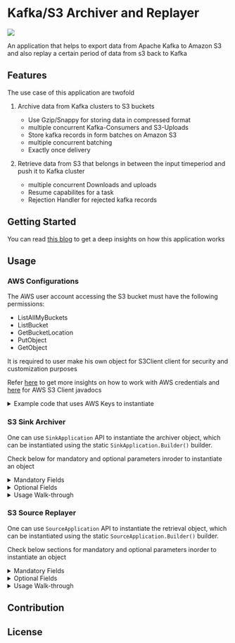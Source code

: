 # Kafka/S3 Archiver and Replayer

![](https://img.shields.io/badge/Made%20With-%20java-%23ED8B00.svg?style=for-the-badge&logo=java&logoColor=white)

An application that helps to export data from Apache Kafka to Amazon S3 and also replay a certain period of data from s3 back to Kafka

## Features
The use case of this application are twofold
1. Archive data from Kafka clusters to S3 buckets

    - Use Gzip/Snappy for storing data in compressed format
    - multiple concurrent Kafka-Consumers and S3-Uploads
    - Store kafka records in form batches on Amazon S3
    - multiple concurrent batching
    - Exactly once delivery


2. Retrieve data from S3 that belongs in between the input timeperiod and push it to Kafka cluster
    - multiple concurrent Downloads and uploads
    - Resume capabilites for a task
    - Rejection Handler for rejected kafka records

## Getting Started

You can read [this blog]() to get a deep insights on how this application works

## Usage

### AWS Configurations
The AWS user account accessing the S3 bucket must have the following permissions:

- ListAllMyBuckets
- ListBucket
- GetBucketLocation
- PutObject
- GetObject

It is required to user make his own object for S3Client client for security and customization purposes

Refer [here](https://docs.aws.amazon.com/sdk-for-java/latest/developer-guide/credentials.html) to get more
insights on how to work with AWS credentials
and [here](https://sdk.amazonaws.com/java/api/latest/software/amazon/awssdk/services/s3/S3Client.html) for AWS
S3 Client javadocs
<details>
<summary>Example code that uses AWS Keys to instantiate</summary>

`Instantiate S3 Object`

```java
AwsBasicCredentials awsCreds=AwsBasicCredentials.create(
        "your_access_key_id",
        "your_secret_access_key");

S3Client s3=S3Client.builder()
        .credentialsProvider(StaticCredentialsProvider.create(awsCreds))
        .region(<region>)
        .build();
```


`Optional Retry Policy`

> It is suggest to overload the default retry policy for better fault tolerance,
> One such example that uses backoff jitter policy can be used from below

```java
// Adding Retry Policy
FullJitterBackoffStrategy backoffStrategy=FullJitterBackoffStrategy.builder()
        .baseDelay(Duration.ofMillis(200))
        .maxBackoffTime(Duration.ofHours(24)).build();

        RetryPolicy policy=RetryPolicy.builder()
        .numRetries(3)
        .additionalRetryConditionsAllowed(true)
        .backoffStrategy(backoffStrategy)
        .throttlingBackoffStrategy(backoffStrategy)
        .build();

        ClientOverrideConfiguration conf=ClientOverrideConfiguration.builder()
        .retryPolicy(policy)
        .build();

// Same Code from previous block
AwsBasicCredentials awsCreds=AwsBasicCredentials.create(
        "your_access_key_id",
        "your_secret_access_key");

S3Client s3=S3Client.builder()
        .credentialsProvider(StaticCredentialsProvider.create(awsCreds))
        .region(<region>)
        .overrideConfiguration(conf) // Overriding configuration
        .build();
```

</details>

### S3 Sink Archiver

One can use `SinkApplication` API to instantiate the archiver object, which can be instantiated using the
static `SinkApplication.Builder()` builder.

Check below for mandatory and optional parameters inroder to instantiate an object
<details>
<summary> Mandatory Fields </summary>


> The application will not start unless all the Methods mentioned
> are provided. Failure to provide the parameters will lead to `IllegalArgumentException`

| Builder Method  |                    Input Parameters                     |      Parameter Type       | Purpose                                              |
|:---------------:|:-------------------------------------------------------:|:-------------------------:|------------------------------------------------------|
| bootstrapServer |                   Bootstrap Server Id                   |          String           | BootStrap Server Id of the Kafka cluster             |
| subscribeTopics | subscribe Topic<br/> (or)<br/>List of Subscribed Topics | String<br/> (or)<br/>List | Topics to be archived                                |
|    s3Builder    |                  s3Client <br/> bucket                  |    [S3Client](https://sdk.amazonaws.com/java/api/latest/software/amazon/awssdk/services/s3/S3Client.html)<br/>String    | Amazon S3 Client <br/> Bucket to store archived data |

</details>
<details>
<summary> Optional Fields </summary>

> These options can be used to alter the performance stats for the requirements

| Builder Method  |    Input Parameters    | Parameter Type  |    Default Values    | Purpose                                                       |
|-----------------|:----------------------:|:---------------:|:--------------------:|---------------------------------------------------------------|
| compressionType |    CompressionType     | [CompressionType](https://github.com/prabh1601/Kafka-Archiver/blob/LocalStorageBatching/src/main/java/com/prabh/Utils/CompressionType.java) | CompressionType.NONE | Use `Gzip` or `Snappy` for storing data in compressed format  |
| consumerCount   |     noOfConsumers      |       int       |          3           | No of concurrent consumer clients to be used for consumptions |
| writeTaskCount  | noOfSimultaneousWrites |       int       |          5           | Max no of concurrent Files to be written                      |
| uploadCount     | noOfSimulaneousUploads |       int       |          5           | Max no of concurrent Files to be uploaded                     |
| consumerGroup   |   consumerGroupName    |     String      |    "S3 Archiver"     | Name of the Consumer Group to be used                         |

</details>
<details>
<Summary>Usage Walk-through</Summary>

`1. Instantiate AWS Client`

> Refer AWS Configurations to create AWS Client

`2. Instantiate Sink Application`

* With Mandatory Fields

```java
SinkApplication app=new SinkApplication.Builder()
        .bootstrapServer("BOOTSTRAP-SERVER-ID")
        .subscribedTopics(List.of("testTopic"))
        .s3Builder(s3Client,"BUCKET-NAME")
        .build();
```

* With Optional Fields

> One can use a subset of these fields as per requirements by just adding the builder method to the object build

```java
SinkApplication app=new SinkApplication.Builder()
        .bootstrapServer("BOOTSTRAP-SERVER-ID")
        .subscribedTopics(List.of("testTopic"))
        .s3Builder(s3Client,"BUCKET-NAME")
        .compressionType(CompressionType.GZIP)
        .consumerGroup()
        .build();
```
> [Click Here](https://github.com/prabh1601/Kafka-Archiver/blob/LocalStorageBatching/src/main/java/com/prabh/CodeExamples/ArchiverRun.java) for complete code example
</details>


### S3 Source Replayer</summary>

One can use `SourceApplication` API to instantiate the retrieval object,
which can be instantiated using the static `SourceApplication.Builder()` builder.

Check below sections for mandatory and optional parameters inorder to instantiate an object
<details>
<summary> Mandatory Fields </summary>

> The application will not start unless all the Methods mentioned
> are provided. Failure to provide the parameters will lead to `IllegalArgumentException`

|  Builder Method  |                    Input Parameters                     |         Parameter Type         | Purpose                                                                                                                               |
|:----------------:|:-------------------------------------------------------:|:------------------------------:|---------------------------------------------------------------------------------------------------------------------------------------|
|    s3Builder     |  S3Client <br/> Bucket Name <br/> Retrieve Topic  | [S3Client](https://sdk.amazonaws.com/java/api/latest/software/amazon/awssdk/services/s3/S3Client.html)<br/>String<br/>String | Amazon S3 Client <br/> Bucket to be used for retrieval<br/> Kafka Topic to be retrieved                                               |
|   kafkaBuilder   |       Bootstrap Server <br/> Produce Topic        |      String<br/> [NewTopic](https://kafka.apache.org/24/javadoc/index.html?org/apache/kafka/clients/admin/NewTopic.html)     | Bootstrap Id of the Kafka cluster<br/> Kafka Topic to to be produced <br/>`If topic is not present it creates a new of provided name` |
|      range       |               start epoch <br/> end epoch               |  long (or) FetchRequestRange   | Start of the range to be retrieved<br/>End of the range to be retrieved                                                               |

</details>
<details>
<summary> Optional Fields </summary>

> These options can be used to alter the performance stats for the requirements

| Builder Method      |    Input Parameters     |  Parameter Type  | Default Values | Purpose                                                                |
|---------------------|:-----------------------:|:----------------:|:--------------:|------------------------------------------------------------------------|
| concurrentDownloads | NoOfConcurrentDownloads |       int        |       10       | No of concurrent threads to be used for downloading                    |
| concurrentProducers | NoOfConcurrentProducers |       int        |       7        | No of concurrent threads to be used for producing                      |
| inMemoryStream      |           NA            |        NA        |     false      | Use Heap Memory to download and streaming the content from s3 to kafka |

</details>
<details>
<Summary>Usage Walk-through</Summary>

`1. Instantiate range object`

```java
// Use one of the below for defining start/end

// Using epoch time in millis
long start=1656757978015;
        long end=1656758897543;

// Use FetchRequestRange to put time in calendar format
// Format -> (year, month, day, hour, min) -> Any Valid prefix will work       
        FetchRequestRange start=new FetchRequestRange
        .StartTimestampBuilder(2022,6,28,1,10) // Start from 1:10 on 28/6/2022
        .build();

        FetchRequestRange end=new FetchRequestRange
        .EndTimestampBuilder(2022,7) // End until the end of 7th month of 2022
        .build();
```

`2. Instantiate AWS Client`

> Refer AWS Configurations sections for creating S3Client

`3. Instantiate Source Application`

* With Mandatory Fields

```java
SourceApplication app=new SourceApplication.Builder()
        .s3Builder(s3Client,"BUCKET","CONSUME-TOPIC")
        .kafkaBuilder("BOOTSTRAP-ID",new NewTopic("PRODUCE-TOPIC",<partitions>,(short)1))
        .range(start,end)
        .build();
```

* With Optional Fields

> One can use a subset of these fields as per requirements by just adding the builder method to the object build

```java
SourceApplication app=new SourceApplication.Builder()
        .s3Builder(s3Client,"BUCKET","CONSUME-TOPIC")
        .kafkaBuilder("BOOTSTRAP-ID",new NewTopic("PRODUCE-TOPIC",<partitions>,(short)1))
        .range(start,end)
        .concurrentDownloads(5)
        .concurrentProducers(5)
        .inMemoryStream()
        .build();
```

`4. Start Application`
> Use one of the below options as per requirements

```java
// Overwrites if any previous cache available
app.start();

// Resumes process using any previous local cache available
        app.resume();

// Replays the rejected cache from any previous runs if present
        app.replayRejectedCache();
```

> <b>[Click here](https://github.com/prabh1601/Kafka-Archiver/blob/LocalStorageBatching/src/main/java/com/prabh/CodeExamples/FetcherRun.java)
> for complete code example</b>
</details>

## Contribution

## License
